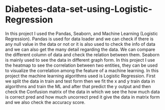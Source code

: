 # Diabetes-data-set-using-Logistic-Regression

In this project I used the Pandas, Seaborn, and Machine Learning (Logistic Regression). 
Pandas is used for data loader and we can check if there is any null value in the data or not or it is also used to check 
the info of data and we can also get the many detail regarding the data. We can compare the different column of data 
and check the relation between them. 
Seaborn is mainly used to see the data in different graph form. In this project I use the heatmap to see the correlation 
between two entities, they can be used to visualize the correlation among the feature of a machine learning. 
In this project the machine learning algorithms used is Logistic Regression. First we split the data in train and test 
form then we fit the x and y train data in algorithms and train the ML and after that predict the y output and then 
check the Confusion matrix of the data in which we see the how much data is correct pred and how much uncorrect 
pred it give the data in matrix form and we also check the accuracy score.
